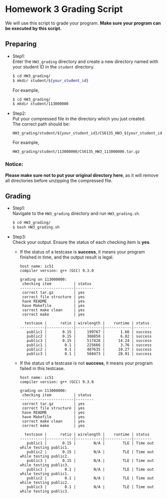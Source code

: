 # Homework 3 Grading Script
We will use this script to grade your program. **Make sure your program can be executed by this script.**

## Preparing
* Step1:  
    Enter the `HW3_grading` directory and create a new directory named with your student ID in the `student` directory.
    ```sh
    $ cd HW3_grading/
    $ mkdir student/${your_student_id}
    ```
    For example,
    ```sh
    $ cd HW3_grading/
    $ mkdir student/113000000
    ```

* Step2:  
    Put your compressed file in the directory which you just created.  
    The correct path should be:
    ```
    HW3_grading/student/${your_student_id}/CS6135_HW3_${your_student_id}.tar.gz
    ```
    For example,
    ```
    HW3_grading/student/113000000/CS6135_HW3_113000000.tar.gz
    ```

### Notice:  
**Please make sure not to put your original directory here**, as it will remove all directories before unzipping the compressed file.

## Grading
* Step1:  
    Navigate to the `HW3_grading` directory and run `HW3_grading.sh`.
    ```sh
    $ cd HW3_grading/
    $ bash HW3_grading.sh
    ```

* Step3:  
    Check your output. Ensure the status of each checking item is **yes**.
    * If the status of a testcase is **success**, it means your program finished in time, and the output result is legal.
        ```
        host name: ic51
        compiler version: g++ (GCC) 9.3.0

        grading on 113000000:
         checking item          | status
        ------------------------|--------
         correct tar.gz         | yes
         correct file structure | yes
         have README            | yes
         have Makefile          | yes
         correct make clean     | yes
         correct make           | yes

          testcase |      ratio | wirelength |    runtime | status
        -----------|------------|------------|------------|--------
           public1 |       0.15 |     199767 |       1.66 | success
           public2 |       0.15 |     388850 |       6.82 | success
           public3 |       0.15 |     517428 |      14.24 | success
           public1 |        0.1 |     225666 |       3.76 | success
           public2 |        0.1 |     407635 |      10.27 | success
           public3 |        0.1 |     560473 |      20.91 | success
        ```

    * If the status of a testcase is not **success**, it means your program failed in this testcase.
        ```
        host name: ic51
        compiler version: g++ (GCC) 9.3.0
        
        grading on 113000000:
         checking item          | status
        ------------------------|--------
         correct tar.gz         | yes
         correct file structure | yes
         have README            | yes
         have Makefile          | yes
         correct make clean     | yes
         correct make           | yes
        
          testcase |      ratio | wirelength |    runtime | status
        -----------|------------|------------|------------|--------
           public1 |       0.15 |        N/A |        TLE | Time out while testing public1.
           public2 |       0.15 |        N/A |        TLE | Time out while testing public2.
           public3 |       0.15 |        N/A |        TLE | Time out while testing public3.
           public1 |        0.1 |        N/A |        TLE | Time out while testing public1.
           public2 |        0.1 |        N/A |        TLE | Time out while testing public2.
           public3 |        0.1 |        N/A |        TLE | Time out while testing public3.
        ```
